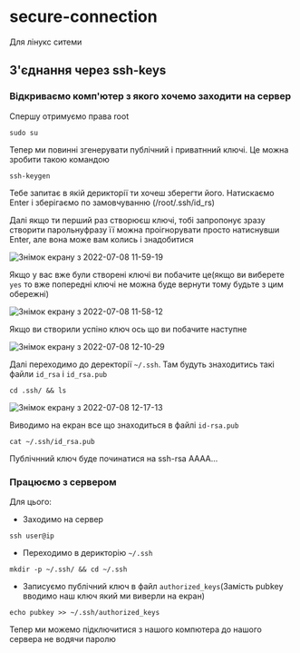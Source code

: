 # secure-connection

Для лінукс ситеми

## З'єднання через ssh-keys
### Відкриваємо комп'ютер з якого хочемо заходити на сервер
Спершу отримуємо права root
```
sudo su
```

Тепер ми повинні згенерувати публічний і приватнний ключі. Це можна зробити такою командою

```
ssh-keygen
```
Тебе запитає в якій дерикторії ти хочеш зберегти його. Натискаємо Enter і зберігаємо по замовчуванню (/root/.ssh/id_rs)

Далі якщо ти перший раз створюєш ключі, тобі запропонує зразу створити парольнуфразу її можна проігнорувати просто натиснувши Enter, але вона може вам колись і знадобитися

![Знімок екрану з 2022-07-08 11-59-19](https://user-images.githubusercontent.com/102728347/177958332-2f60fcd5-1b6d-429e-ad3b-ebfd663c02c6.png)

Якщо у вас вже були створені ключі ви побачите це(якщо ви виберете `yes` то вже попередні ключі не можна буде вернути тому будьте з цим обережні)

![Знімок екрану з 2022-07-08 11-58-12](https://user-images.githubusercontent.com/102728347/177958366-d9e889f3-b02d-4aa8-831e-50e4d8d5e796.png)

Якщо ви створили успіно ключ ось що ви побачите наступне

![Знімок екрану з 2022-07-08 12-10-29](https://user-images.githubusercontent.com/102728347/177959007-db31147b-73d4-480c-8336-a5ff458297ce.png)


Далі переходимо до деректорії `~/.ssh`. Там будуть знаходитись такі файли `id_rsa` і `id_rsa.pub`
```
cd .ssh/ && ls
```

![Знімок екрану з 2022-07-08 12-17-13](https://user-images.githubusercontent.com/102728347/177960302-3ad85429-e735-4304-967a-8335a9dd1481.png)

Виводимо на екран все що знаходиться в файлі `id-rsa.pub`
```
cat ~/.ssh/id_rsa.pub
```
Публічнний ключ буде починатися на ssh-rsa AAAA... 

### Працюємо з сервером

Для цього:
* Заходимо на сервер
 ```
 ssh user@ip
 ```
 
* Переходимо в дерикторію `~/.ssh`
```
mkdir -p ~/.ssh/ && cd ~/.ssh 
```

* Записуємо публічний ключ в файл `authorized_keys`(Замість pubkey вводимо наш ключ який ми виверли на екран)
```
echo pubkey >> ~/.ssh/authorized_keys
```


Тепер ми можемо підключитися з нашого компютера до нашого сервера не водячи паролю                                  
